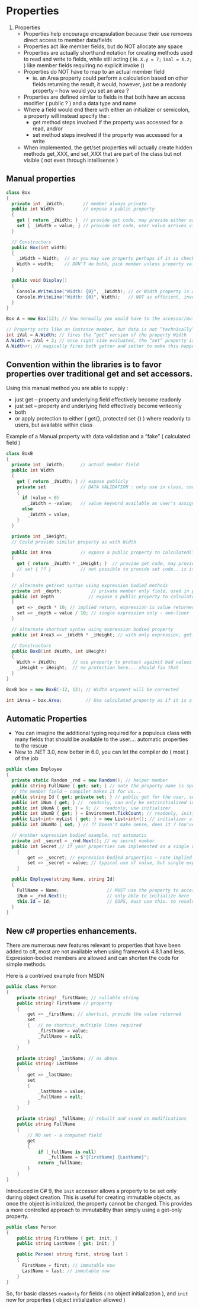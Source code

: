 # Properties

1. Properties
    - Properties help encourage encapsulation because their use removes direct access to member data/fields
    - Properties act like member fields, but do NOT allocate any space
    - Properties are actually shorthand notation for creating methods used to read and write to fields, while still acting ( ie. `X.y = 7;` `iVal = X.z;` ) like member fields requiring no explicit invoke ()
    - Properties do NOT have to map to an actual member field
        - ie. an Area property could perform a calculation based on other fields returning the result, it would, however, just be a readonly property – how would you set an area ?
    - Properties are defined similar to fields in that both have an access modifier ( public ? ) and a data type and name
    - Where a field would end there with either an initializer or semicolon, a property will instead specify the :
        - get method steps involved if the property was accessed for a read, and/or
        - set method steps involved if the property was accessed for a write
    - When implemented, the get/set properties will actually create hidden methods get_XXX, and set_XXX that are part of the class but not visible ( not even through intellisense )

## Manual properties

```csharp
class Box
{
  private int _iWidth;       // member always private
  public int Width           // expose a public property 
  {
    get { return _iWidth; }  // provide get code, may provide either or both
    set { _iWidth = value; } // provide set code, user value arrives via “value”
  }

  // Constructors
  public Box(int width)
  {
    _iWidth = Width;  // or you may use property perhaps if it is checking
    Width = width;    // DON'T do both, pick member unless property value checks the entry
  }

  public void Display()
  {
    Console.WriteLine("Width: {0}", _iWidth); // or Width property is available too..
    Console.WriteLine("Width: {0}", Width);   // NOT as efficient, invokes the hidden getter()
  }
}

Box A = new Box(12); // Now normally you would have to the accessor/mutator combo to increment

// Property acts like an instance member, but data is not “technically” exposed
int iVal = A.Width; // fires the “get” version of the property Width
A.Width = iVal + 2; // once right side evaluated, the “set” property is invoked
A.Width++; // magically fires both getter and setter to make this happen, better for user
```
## Convention within the libraries is to favor properties over traditional get and set accessors.
Using this manual method you are able to supply :
- just get – property and underlying field effectively become readonly
- just set – property and underlying field effectively become writeonly
- both
- or apply protection to either ( get{}, protected set {} ) where readonly to users, but available within class

Example of a Manual property with data validation and a “fake” ( calculated field )

```csharp
class BoxB
{
  private int _iWidth;      // actual member field
  public int Width
  {
    get { return _iWidth; } // expose publicly
    private set             // DATA VALIDATION : only use in class, code it however needed
    {
      if (value < 0)
        _iWidth = -value;   // value keyword available as user's assignment value
      else
        _iWidth = value;
    }
  }

  private int _iHeight;
  // Could provide similar property as with Width

  public int Area           // expose a public property to calculated(fake) field
  {
    get { return _iWidth * _iHeight; }  // provide get code, may provide either or both
    // set { ?? }           // not possible to provide set code.. is it ?
  }

  // alternate get/set syntax using expression bodied methods
  private int _depth;           // private member only field, used in property below
  public int Depth             // expose a public property to calculated(fake) field
  {
    get => _depth * 10; // implied return, expression is value returned
    set => _depth = value / 10; // single expression only - one-liner
  }

  // alternate shortcut syntax using expression bodied property
  public int Area3 => _iWidth * _iHeight; // with only expression, get-only is implied

  // Constructors
  public BoxB(int iWidth, int iHeight)
  {
    Width = iWidth;      // use property to protect against bad values
    _iHeight = iHeight;  // no protection here... should fix that
  }
}

BoxB box = new BoxB(-12, 12); // Width argument will be corrected

int iArea = box.Area;         // Use calculated property as if it is a field
```

## Automatic Properties
- You can imagine the additional typing required for a populous class with many fields that should be available to the user.... automatic properties to the rescue
- New to .NET 3.0, now better in 6.0, you can let the compiler do ( most ) of the job

```csharp
public class Employee
{
  private static Random _rnd = new Random(); // helper member
  public string FullName { get; set; } // note the property name is specified, but not
  // the member field – compiler makes it for us...
  public string Id { get; private set; } // public get for the user, setter only in class
  public int iNum { get; } //  readonly, can only be set/initialized in body of CTOR
  public int iNumA { get; } = 9; //  readonly, use initializer
  public int iNumB { get; } = Environment.TickCount; // readonly, initializer version
  public List<int> myList { get; } = new List<int>(); // initializer allowed
  public int iNumNo { set; } // ?? Doesn't make sense, does it ? You've made a garbage can...

  // Another expression bodied example, not automatic
  private int _secret = _rnd.Next(); // my secret number
  public int Secret // If your properties can implemented as a single expression :
    {
        get => _secret; // expression-bodied properties – note implied “return”
        set => _secret = value; // typical use of value, but single expression
    }

  public Employee(string Name, string Id)
  {
    FullName = Name;                  // MUST use the property to access, actual field hidden
    iNum = _rnd.Next();               // only able to initialize here
    this.Id = Id;                     // OOPS, must use this. to resolve name conflict!
  }
}
```

## New c# properties enhancements.

There are numerous new features relevant to properties that have been added to c#, most are not available when using framework 4.8.1 and less. Expression-bodied members are allowed and can shorten the code for simple methods.

Here is a contrived example from MSDN
``` c#
public class Person
{
    private string? _firstName; // nullable string
    public string? FirstName // property
    {
        get => _firstName; // shortcut, provide the value returned
        set
        {   // no shortcut, multiple lines required
            _firstName = value;
            _fullName = null;
        }
    }

    private string? _lastName; // as above
    public string? LastName
    {
        get => _lastName;
        set
        {
            _lastName = value;
            _fullName = null;
        }
    }

    private string? _fullName; // rebuilt and saved on modifications
    public string FullName
    {
        // NO set - a computed field
        get
        {
            if (_fullName is null)
                _fullName = $"{FirstName} {LastName}";
            return _fullName;
        }
    }
}
```

Introduced in C# 9, the `init` accessor allows a property to be set only during object creation. This is useful for creating immutable objects, as once the object is initialized, the property cannot be changed. This provides a more controlled approach to immutability than simply using a get-only property.

``` c#
public class Person
{
    public string FirstName { get; init; }
    public string LastName { get; init; }

    public Person( string first, string last )
    {
      FirstName = first; // immutable now
      LastName = last; // immutable now
    }
}
```
So, for basic classes `readonly` for fields ( no object initialization ), and `init` now for properties ( object initialization allowed )